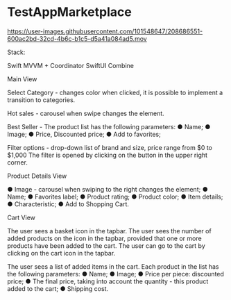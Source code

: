 # TestAppMarketplace


https://user-images.githubusercontent.com/101548647/208686551-600ac2bd-32cd-4b6c-b1c5-d5a41a084ad5.mov



Stack:

Swift
MVVM + Coordinator
SwiftUI
Combine

Main View

Select Category - changes color when clicked, it is possible to implement a transition to categories.

Hot sales - carousel when swipe changes the element.

Best Seller - The product list has the following parameters: ● Name; ● Image; ● Price, Discounted price; ● Add to favorites;

Filter options - drop-down list of brand and size, price range from $0 to $1,000 The filter is opened by clicking on the button in the upper right corner.

Product Details View

● Image - carousel when swiping to the right changes the element; 
● Name; 
● Favorites label; 
● Product rating; 
● Product color; 
● Item details; 
● Characteristic; 
● Add to Shopping Cart.

Cart View

The user sees a basket icon in the tapbar. The user sees the number of added products on the icon in the tapbar, provided that one or more products have been added to the cart. The user can go to the cart by clicking on the cart icon in the tapbar.

The user sees a list of added items in the cart. 
Each product in the list has the following parameters: 
● Name; 
● Image; 
● Price per piece: discounted price; 
● The final price, taking into account the quantity - this product added to the cart; 
● Shipping cost.
